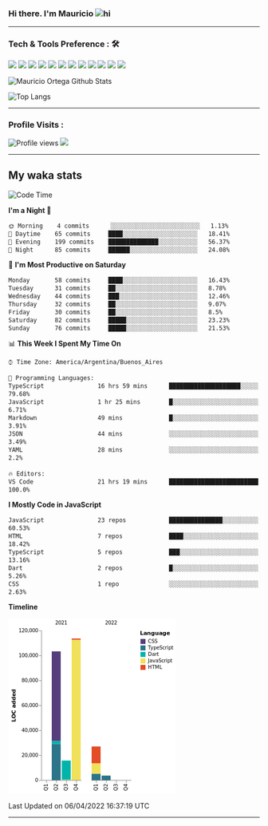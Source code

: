 ### Hi there. I'm Mauricio <img src="https://user-images.githubusercontent.com/1303154/88677602-1635ba80-d120-11ea-84d8-d263ba5fc3c0.gif" width="28px" alt="hi">


<!--
**Nekzus/Nekzus** is a ✨ _special_ ✨ repository because its `README.md` (this file) appears on your GitHub profile.

Here are some ideas to get you started:

- 🔭 I’m currently working on ...
- 🌱 I’m currently learning ...
- 👯 I’m looking to collaborate on ...
- 🤔 I’m looking for help with ...
- 💬 Ask me about ...
- 📫 How to reach me: ...
- 😄 Pronouns: ...
- ⚡ Fun fact: ...
-->

  
---

### Tech & Tools Preference : 🛠

<img src = "https://img.shields.io/badge/-HTML5-E34F26?style=flat&logo=html5&logoColor=white"> <img src = "https://img.shields.io/badge/-CSS3-1572B6?style=flat&logo=css3&logoColor=white">
<img src="https://img.shields.io/badge/-Bootstrap-563D7C?style=flat&logo=bootstrap&logoColor=white">
<img src="https://img.shields.io/badge/-JavaScript-eed718?style=flat&logo=javascript&logoColor=ffffff">
<img src="https://img.shields.io/badge/-Sass-cc6699?style=flat&logo=sass&logoColor=ffffff">
<img src="https://img.shields.io/badge/-React-000000?style=flat&logo=react&logoColor=00c8ff">
<img src="https://img.shields.io/badge/-Node.js-3C873A?style=flat&logo=Node.js&logoColor=white">
<img src="https://img.shields.io/badge/-Firebase-FFA611?style=flat&logo=firebase&logoColor=FFFFFF">
<img src="http://img.shields.io/badge/-Git-F1502F?style=flat&logo=git&logoColor=FFFFFF">
<img src="http://img.shields.io/badge/-Github-000000?style=flat&logo=github&logoColor=FFFFFF">
<img src="http://img.shields.io/badge/-VS%20Code-007ACC?style=flat&logo=visual%20studio%20code&logoColor=white">
<img src="http://img.shields.io/badge/-Vercel-black?style=flat&logo=vercel&logoColor=white">

![Mauricio Ortega Github Stats](https://github-readme-stats.vercel.app/api?username=Nekzus&show_icons=true&title_color=fff&icon_color=79ff97&text_color=9f9f9f&bg_color=151515)

![Top Langs](https://github-readme-stats.vercel.app/api/top-langs/?username=Nekzus&layout=compact&title_color=fff&icon_color=79ff97&text_color=9f9f9f&bg_color=151515)

---

### Profile Visits :
  
![Profile views](https://gpvc.arturio.dev/Nekzus)  <img src="https://img.shields.io/github/followers/Nekzus?label=Follow" style=" float:left, margin-right:10px" />

---


## My waka stats
<!--START_SECTION:waka-->
![Code Time](http://img.shields.io/badge/Code%20Time-786%20hrs%2025%20mins-blue)

**I'm a Night 🦉** 

```text
🌞 Morning    4 commits      ░░░░░░░░░░░░░░░░░░░░░░░░░   1.13% 
🌆 Daytime    65 commits     ████░░░░░░░░░░░░░░░░░░░░░   18.41% 
🌃 Evening    199 commits    ██████████████░░░░░░░░░░░   56.37% 
🌙 Night      85 commits     ██████░░░░░░░░░░░░░░░░░░░   24.08%

```
📅 **I'm Most Productive on Saturday** 

```text
Monday       58 commits     ████░░░░░░░░░░░░░░░░░░░░░   16.43% 
Tuesday      31 commits     ██░░░░░░░░░░░░░░░░░░░░░░░   8.78% 
Wednesday    44 commits     ███░░░░░░░░░░░░░░░░░░░░░░   12.46% 
Thursday     32 commits     ██░░░░░░░░░░░░░░░░░░░░░░░   9.07% 
Friday       30 commits     ██░░░░░░░░░░░░░░░░░░░░░░░   8.5% 
Saturday     82 commits     █████░░░░░░░░░░░░░░░░░░░░   23.23% 
Sunday       76 commits     █████░░░░░░░░░░░░░░░░░░░░   21.53%

```


📊 **This Week I Spent My Time On** 

```text
⌚︎ Time Zone: America/Argentina/Buenos_Aires

💬 Programming Languages: 
TypeScript               16 hrs 59 mins      ████████████████████░░░░░   79.68% 
JavaScript               1 hr 25 mins        █░░░░░░░░░░░░░░░░░░░░░░░░   6.71% 
Markdown                 49 mins             █░░░░░░░░░░░░░░░░░░░░░░░░   3.91% 
JSON                     44 mins             ░░░░░░░░░░░░░░░░░░░░░░░░░   3.49% 
YAML                     28 mins             ░░░░░░░░░░░░░░░░░░░░░░░░░   2.2%

🔥 Editors: 
VS Code                  21 hrs 19 mins      █████████████████████████   100.0%

```

**I Mostly Code in JavaScript** 

```text
JavaScript               23 repos            ███████████████░░░░░░░░░░   60.53% 
HTML                     7 repos             ████░░░░░░░░░░░░░░░░░░░░░   18.42% 
TypeScript               5 repos             ███░░░░░░░░░░░░░░░░░░░░░░   13.16% 
Dart                     2 repos             █░░░░░░░░░░░░░░░░░░░░░░░░   5.26% 
CSS                      1 repo              ░░░░░░░░░░░░░░░░░░░░░░░░░   2.63%

```


**Timeline**

![Chart not found](https://raw.githubusercontent.com/Nekzus/Nekzus/main/charts/bar_graph.png) 


 Last Updated on 06/04/2022 16:37:19 UTC
<!--END_SECTION:waka-->

---
